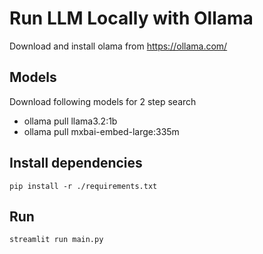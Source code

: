 # Run LLM Locally with Ollama

Download and install olama from https://ollama.com/

## Models
Download following models for 2 step search

* ollama pull llama3.2:1b
* ollama pull mxbai-embed-large:335m

## Install dependencies
`pip install -r ./requirements.txt`

## Run
`streamlit run main.py`
